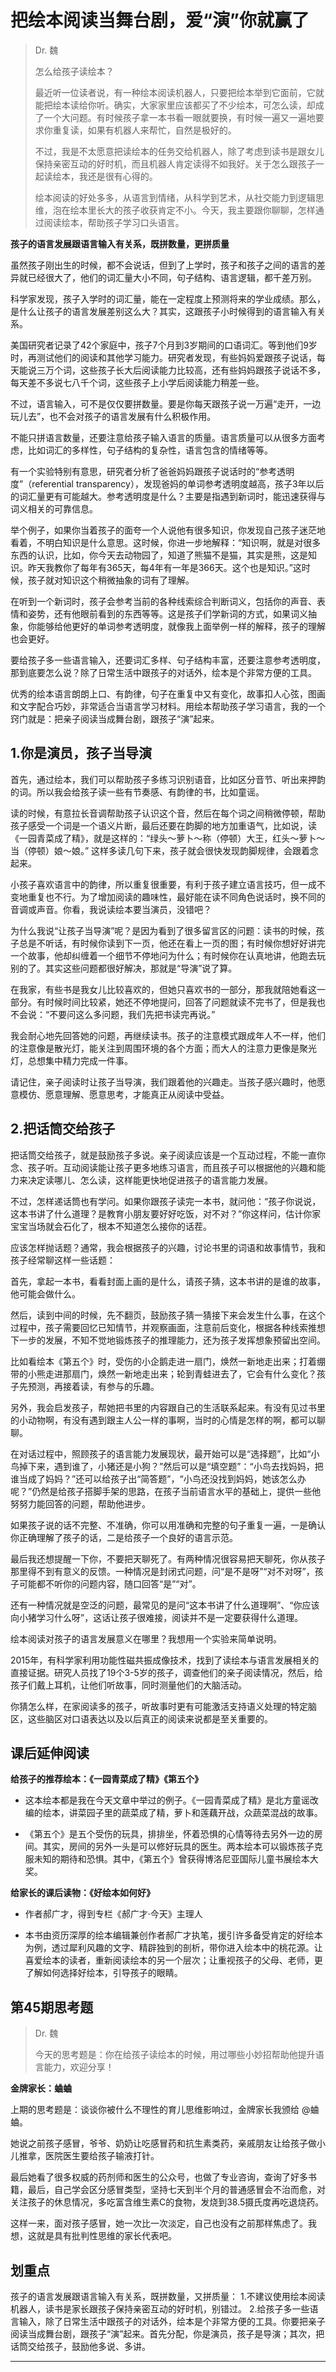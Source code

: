 # 把绘本阅读当舞台剧，爱“演”你就赢了

> Dr. 魏
> 
> 怎么给孩子读绘本？
> 
> 最近听一位读者说，有一种绘本阅读机器人，只要把绘本举到它面前，它就能把绘本读给你听。确实，大家家里应该都买了不少绘本，可怎么读，却成了一个大问题。有时候孩子拿一本书看一眼就要换，有时候一遍又一遍地要求你重复读，如果有机器人来帮忙，自然是极好的。
> 
> 不过，我是不太愿意把读绘本的任务交给机器人，除了考虑到读书是跟女儿保持亲密互动的好时机，而且机器人肯定读得不如我好。关于怎么跟孩子一起读绘本，我还是很有心得的。
> 
> 绘本阅读的好处多多，从语言到情绪，从科学到艺术，从社交能力到逻辑思维，泡在绘本里长大的孩子收获肯定不小。今天，我主要跟你聊聊，怎样通过阅读绘本，帮助孩子学习口头语言。

 **孩子的语言发展跟语言输入有关系，既拼数量，更拼质量**

虽然孩子刚出生的时候，都不会说话，但到了上学时，孩子和孩子之间的语言的差异就已经很大了，他们的词汇量大小不同，句子结构、语言逻辑，都千差万别。

科学家发现，孩子入学时的词汇量，能在一定程度上预测将来的学业成绩。那么，是什么让孩子的语言发展差别这么大？其实，这跟孩子小时候得到的语言输入有关系。

美国研究者记录了42个家庭中，孩子7个月到3岁期间的口语词汇。等到他们9岁时，再测试他们的阅读和其他学习能力。研究者发现，有些妈妈爱跟孩子说话，每天能说三万个词，这些孩子长大后阅读能力比较高，还有些妈妈跟孩子说话不多，每天差不多说七八千个词，这些孩子上小学后阅读能力稍差一些。

不过，语言输入，可不是仅仅要拼数量。要是你每天跟孩子说一万遍“走开，一边玩儿去”，也不会对孩子的语言发展有什么积极作用。

不能只拼语言数量，还要注意给孩子输入语言的质量。语言质量可以从很多方面考虑，比如词汇的多样性，句子结构的复杂性，语言包含的情绪等等。

有一个实验特别有意思，研究者分析了爸爸妈妈跟孩子说话时的“参考透明度”（referential transparency），发现爸妈的单词参考透明度越高，孩子3年以后的词汇量更有可能越大。参考透明度是什么？主要是指遇到新词时，能迅速获得与词义相关的可靠信息。

举个例子，如果你当着孩子的面夸一个人说他有很多知识，你发现自己孩子迷茫地看着，不明白知识是什么意思。这时候，你进一步地解释：“知识啊，就是对很多东西的认识，比如，你今天去动物园了，知道了熊猫不是猫，其实是熊，这是知识。昨天我教你了每年有365天，每4年有一年是366天。这个也是知识。”这时候，孩子就对知识这个稍微抽象的词有了理解。

在听到一个新词时，孩子会参考当前的各种线索综合判断词义，包括你的声音、表情和姿势，还有他眼前看到的东西等等。这是孩子们学新词的方式，如果词义抽象，你能够给他更好的单词参考透明度，就像我上面举例一样的解释，孩子的理解也会更好。  

要给孩子多一些语言输入，还要词汇多样、句子结构丰富，还要注意参考透明度，那到底要怎么说？除了日常生活中跟孩子的对话外，绘本是个非常方便的工具。

优秀的绘本语言朗朗上口、有韵律，句子在重复中又有变化，故事扣人心弦，图画和文字配合巧妙，非常适合当语言学习材料。用绘本帮助孩子学习语言，我的一个窍门就是：把亲子阅读当成舞台剧，跟孩子“演”起来。

## 1.你是演员，孩子当导演

首先，通过绘本，我们可以帮助孩子多练习识别语音，比如区分音节、听出来押韵的词。所以我会给孩子读一些有节奏感、有韵律的书，比如童谣。

读的时候，有意拉长音调帮助孩子认识这个音，然后在每个词之间稍微停顿，帮助孩子感受一个词是一个语义片断，最后还要在韵脚的地方加重语气，比如说，读《一园青菜成了精》，就是这样的：“绿头〜萝卜〜称（停顿）大王，红头〜萝卜〜当（停顿）娘〜娘。” 这样多读几句下来，孩子就会很快发现韵脚规律，会跟着念起来。

小孩子喜欢语言中的韵律，所以重复很重要，有利于孩子建立语言技巧，但一成不变地重复也不行。为了增加阅读的趣味性，最好能在读不同角色说话时，换不同的音调或声音。你看，我说读绘本要当演员，没错吧？

为什么我说“让孩子当导演”呢？是因为看到了很多留言区的问题：读书的时候，孩子总是不听话，有时候你读到下一页，他还在看上一页的图；有时候你想好好讲完一个故事，他却纠缠着一个细节不停地问为什么；有时候你在认真地讲，他跑去玩别的了。其实这些问题都很好解决，那就是“导演”说了算。

在我家，有些书是我女儿比较喜欢的，但她只喜欢书的一部分，那我就陪她看这一部分。有时候时间比较紧，她还不停地提问，回答了问题就读不完书了，但是我也不会说：“不要问这么多问题，我们先把书读完再说。”

我会耐心地先回答她的问题，再继续读书。孩子的注意模式跟成年人不一样，他们的注意像是散光灯，能关注到周围环境的各个方面；而大人的注意力更像是聚光灯，总想集中精力完成一件事。

请记住，亲子阅读时让孩子当导演，我们跟着他的兴趣走。当孩子感兴趣时，他愿意模仿、愿意理解、愿意思考，才能真正从阅读中受益。

## 2.把话筒交给孩子

把话筒交给孩子，就是鼓励孩子多说。亲子阅读应该是一个互动过程，不能一直你念、孩子听。互动阅读能让孩子更多地练习语言，而且孩子可以根据他的兴趣和能力来决定读哪儿、怎么读，这样能更快地促进孩子的语言能力发展。

不过，怎样递话筒也有学问。如果你跟孩子读完一本书，就问他：“孩子你说说，这本书讲了什么道理？是教育小朋友要好好吃饭，对不对？”你这样问，估计你家宝宝当场就会石化了，根本不知道怎么接你的话茬。

应该怎样抛话题？通常，我会根据孩子的兴趣，讨论书里的词语和故事情节，我和孩子经常聊这样一些话题：

首先，拿起一本书，看看封面上画的是什么，请孩子猜，这本书讲的是谁的故事，他可能会做什么。

然后，读到中间的时候，先不翻页，鼓励孩子猜一猜接下来会发生什么事，在这个过程中，孩子需要回忆已知情节，并观察画面，注意前后变化，根据各种线索推想下一步的发展，不知不觉地锻炼孩子的推理能力，还为孩子发挥想象预留出空间。

比如看绘本《第五个》时，受伤的小企鹅走进一扇门，焕然一新地走出来；打着绷带的小熊走进那扇门，焕然一新地走出来；轮到青蛙进去了，它会有什么变化？孩子先预测，再接着读，有参与的乐趣。

另外，我会启发孩子，帮她把书里的内容跟自己的生活联系起来。有没有见过书里的小动物啊，有没有遇到跟主人公一样的事啊，当时的心情是怎样的啊，都可以聊聊。

在对话过程中，照顾孩子的语言能力发展现状，最开始可以是“选择题”，比如“小鸟掉下来，遇到谁了，小猪还是小狗？”然后可以是“填空题”：“小鸟去找妈妈，把谁当成了妈妈？”还可以给孩子出“简答题”，“小鸟还没找到妈妈，她该怎么办呢？”仍然是给孩子搭脚手架的思路，在孩子当前语言水平的基础上，提供一些他努努力能回答的问题，帮助他进步。

如果孩子说的话不完整、不准确，你可以用准确和完整的句子重复一遍，一是确认你正确理解了孩子的话，二是给孩子一个良好的语言示范。

最后我还想提醒一下你，不要把天聊死了。有两种情况很容易把天聊死，你从孩子那里得不到有意义的反馈。一种情况是封闭式问题，问“是不是呀”“对不对呀”，孩子可能都不听你的问题内容，随口回答“是”“对”。

还有一种情况就是空泛的问题，最常见的是问“这本书讲了什么道理啊”、“你应该向小猪学习什么呀”，这话让孩子很难接，阅读并不是一定要获得什么道理。

绘本阅读对孩子的语言发展意义在哪里？我想用一个实验来简单说明。

2015年，有科学家利用功能性磁共振成像技术，找到了读绘本与语言发展相关的直接证据。研究人员找了19个3-5岁的孩子，调查他们的亲子阅读情况，然后，给孩子们戴上耳机，让他们听故事，同时测量他们的大脑活动。

你猜怎么样，在家阅读多的孩子，听故事时更有可能激活支持语义处理的特定脑区，这些脑区对口语表达以及以后真正的阅读来说都是至关重要的。

## 课后延伸阅读

 **给孩子的推荐绘本：《一园青菜成了精》《第五个》**

* 这本绘本都是我在今天文章中举过的例子。《一园青菜成了精》是北方童谣改编的绘本，讲菜园子里的蔬菜成了精，萝卜和莲藕开战，众蔬菜混战的故事。

* 《第五个》是五个受伤的玩具，排排坐，怀着恐惧的心情等待去另外一边的房间。其实，房间的另外一头是可以修好玩具的医生。两本绘本可以锻炼孩子克服未知的期待和恐惧。其中，《第五个》曾获得博洛尼亚国际儿童书展绘本大奖。

 **给家长的课后读物：《好绘本如何好》**

* 作者郝广才，得到专栏《郝广才·今天》主理人

* 本书由资历深厚的绘本编辑兼创作者郝广才执笔，援引许多备受肯定的好绘本为例，透过犀利风趣的文字、精辟独到的剖析，带你进入绘本中的桃花源。让喜爱绘本的读者，重新阅读绘本的另一个层次；让重视孩子的父母、老师，更了解如何选择好绘本，引导孩子的眼睛。

## 第45期思考题

> Dr. 魏
> 
> 今天的思考题是：你在给孩子读绘本的时候，用过哪些小妙招帮助他提升语言能力，欢迎分享！

 **金牌家长：蛐蛐**

上期的思考题是：谈谈你被什么不理性的育儿思维影响过，金牌家长我颁给 @蛐蛐。

她说之前孩子感冒，爷爷、奶奶让吃感冒药和抗生素类药，亲戚朋友让给孩子做小儿推拿，医院医生要给孩子输液打针。

最后她看了很多权威的药剂师和医生的公众号，也做了专业咨询，查询了好多书籍，最后，自己学会区分感冒类型，坚持七天到半个月的普通感冒会不治而愈，对关注孩子的休息情况，多吃富含维生素C的食物，发烧到38.5摄氏度再吃退烧药。

这样一来，面对孩子感冒，她一次比一次淡定，自己也没有之前那样焦虑了。我想，这就是具有批判性思维的家长代表吧。

## 划重点

孩子的语言发展跟语言输入有关系，既拼数量，又拼质量：
1.不建议使用绘本阅读机器人，读书是家长跟孩子保持亲密互动的好时机，别错过。
2.给孩子多一些语言输入，除了日常生活中跟孩子的对话外，绘本是个非常方便的工具。你要把亲子阅读当成舞台剧，跟孩子“演”起来。首先分配，你是演员，孩子是导演；其次，把话筒交给孩子，鼓励他多说、多讲。

---

